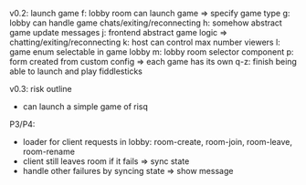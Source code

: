 
v0.2: launch game
 f: lobby room can launch game => specify game type
 g: lobby can handle game chats/exiting/reconnecting
 h: somehow abstract game update messages
 j: frontend abstract game logic => chatting/exiting/reconnecting
 k: host can control max number viewers
 l: game enum selectable in game lobby
 m: lobby room selector component
 p: form created from custom config => each game has its own
 q-z: finish being able to launch and play fiddlesticks

v0.3: risk outline
 - can launch a simple game of risq


P3/P4:
 - loader for client requests in lobby: room-create, room-join, room-leave, room-rename
 - client still leaves room if it fails => sync state
 - handle other failures by syncing state => show message